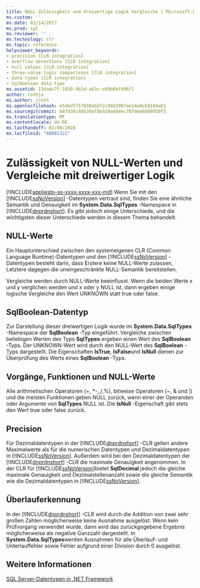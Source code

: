 ```yaml
---
title: NULL-Zulässigkeit und dreiwertige Logik Vergleiche | Microsoft-Dokumentation
ms.custom: ''
ms.date: 03/14/2017
ms.prod: sql
ms.reviewer: ''
ms.technology: clr
ms.topic: reference
helpviewer_keywords:
- precision [CLR integration]
- overflow detections [CLR integration]
- null values [CLR integration]
- three-value logic comparisons [CLR integration]
- data types [CLR integration]
- SqlBoolean data type
ms.assetid: 13da4c7f-1010-4b2d-a63c-c69b6bfd96f1
author: rothja
ms.author: jroth
ms.openlocfilehash: e5dbdf757038abbf2c98d3987ee14a9cb9184a61
ms.sourcegitcommit: b87d36c46b39af8b929ad94ec707dee8800950f5
ms.translationtype: MT
ms.contentlocale: de-DE
ms.lasthandoff: 02/08/2020
ms.locfileid: "68081322"
---
```

# <a name="nullability-and-three-value-logic-comparisons"></a>Zulässigkeit von NULL-Werten und Vergleiche mit dreiwertiger Logik
[!INCLUDE[appliesto-ss-xxxx-xxxx-xxx-md](../../includes/appliesto-ss-xxxx-xxxx-xxx-md.md)]
  Wenn Sie mit den [!INCLUDE[ssNoVersion](../../includes/ssnoversion-md.md)] -Datentypen vertraut sind, finden Sie eine ähnliche Semantik und Genauigkeit im **System.Data.SqlTypes** -Namespace in [!INCLUDE[dnprdnshort](../../includes/dnprdnshort-md.md)]. Es gibt jedoch einige Unterschiede, und die wichtigsten dieser Unterschiede werden in diesem Thema behandelt.  
  
## <a name="null-values"></a>NULL-Werte  
 Ein Hauptunterschied zwischen den systemeigenen CLR (Common Language Runtime)-Datentypen und den [!INCLUDE[ssNoVersion](../../includes/ssnoversion-md.md)] -Datentypen besteht darin, dass Erstere keine NULL-Werte zulassen, Letztere dagegen die uneingeschränkte NULL-Semantik bereitstellen.  
  
 Vergleiche werden durch NULL-Werte beeinflusst. Wenn die beiden Werte x und y verglichen werden und x oder y NULL ist, dann ergeben einige logische Vergleiche den Wert UNKNOWN statt true oder false.  
  
## <a name="sqlboolean-data-type"></a>SqlBoolean-Datentyp  
 Zur Darstellung dieser dreiwertigen Logik wurde im **System.Data.SqlTypes** -Namespace der **SqlBoolean** -Typ eingeführt. Vergleiche zwischen beliebigen Werten des Typs **SqlTypes** ergeben einen Wert des **SqlBoolean** -Typs. Der UNKNOWN-Wert wird durch den NULL-Wert des **SqlBoolean** -Typs dargestellt. Die Eigenschaften **IsTrue**, **IsFalse**und **IsNull** dienen zur Überprüfung des Werts eines **SqlBoolean** -Typs.  
  
## <a name="operations-functions-and-null-values"></a>Vorgänge, Funktionen und NULL-Werte  
 Alle arithmetischen Operatoren (+, \*-,,/,%), bitweise Operatoren (~, & und |) und die meisten Funktionen geben NULL zurück, wenn einer der Operanden oder Argumente von **SqlTypes** NULL ist. Die **IsNull** -Eigenschaft gibt stets den Wert true oder false zurück.  
  
## <a name="precision"></a>Precision  
 Für Dezimaldatentypen in der [!INCLUDE[dnprdnshort](../../includes/dnprdnshort-md.md)] -CLR gelten andere Maximalwerte als für die numerischen Datentypen und Dezimaldatentypen in [!INCLUDE[ssNoVersion](../../includes/ssnoversion-md.md)]. Außerdem wird bei den Dezimaldatentypen der [!INCLUDE[dnprdnshort](../../includes/dnprdnshort-md.md)] -CLR die maximale Genauigkeit angenommen. In der CLR für [!INCLUDE[ssNoVersion](../../includes/ssnoversion-md.md)]bietet **SqlDecimal** jedoch die gleiche maximale Genauigkeit und Dezimalstellenanzahl sowie die gleiche Semantik wie die Dezimaldatentypen in [!INCLUDE[ssNoVersion](../../includes/ssnoversion-md.md)].  
  
## <a name="overflow-detection"></a>Überlauferkennung  
 In der [!INCLUDE[dnprdnshort](../../includes/dnprdnshort-md.md)] -CLR wird durch die Addition von zwei sehr großen Zahlen möglicherweise keine Ausnahme ausgelöst. Wenn kein Prüfvorgang verwendet wurde, dann wird das zurückgegebene Ergebnis möglicherweise als negative Ganzzahl dargestellt. In **System.Data.SqlTypes**werden Ausnahmen für alle Überlauf- und Unterlauffehler sowie Fehler aufgrund einer Division durch 0 ausgelöst.  
  
## <a name="see-also"></a>Weitere Informationen  
 [SQL Server-Datentypen in .NET Framework](../../relational-databases/clr-integration-database-objects-types-net-framework/sql-server-data-types-in-the-net-framework.md)  
  
  
